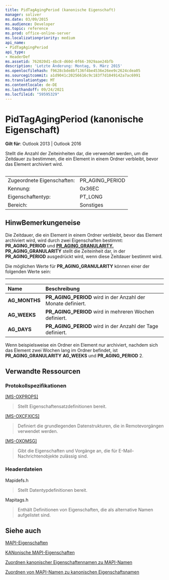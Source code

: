 ```yaml
---
title: PidTagAgingPeriod (kanonische Eigenschaft)
manager: soliver
ms.date: 03/09/2015
ms.audience: Developer
ms.topic: reference
ms.prod: office-online-server
ms.localizationpriority: medium
api_name:
- PidTagAgingPeriod
api_type:
- HeaderDef
ms.assetid: 762020d1-4bc8-d60d-0f66-3929aae24bfb
description: 'Letzte Änderung: Montag, 9. März 2015'
ms.openlocfilehash: f9628cbde8bf136f4be4536e26ee9c2624cdea05
ms.sourcegitcommit: a1d9041c20256616c9c183f7d1049142a7ac6991
ms.translationtype: MT
ms.contentlocale: de-DE
ms.lasthandoff: 09/24/2021
ms.locfileid: "59595329"
---
```

# <a name="pidtagagingperiod-canonical-property"></a>PidTagAgingPeriod (kanonische Eigenschaft)

  
  
**Gilt für**: Outlook 2013 | Outlook 2016 
  
Stellt die Anzahl der Zeiteinheiten dar, die verwendet werden, um die Zeitdauer zu bestimmen, die ein Element in einem Ordner verbleibt, bevor das Element archiviert wird.
  
## 

|||
|:-----|:-----|
|Zugeordnete Eigenschaften:  <br/> |PR_AGING_PERIOD  <br/> |
|Kennung:  <br/> |0x36EC  <br/> |
|Eigenschaftentyp:  <br/> |PT_LONG  <br/> |
|Bereich:  <br/> |Sonstiges  <br/> |
   
## <a name="remarks"></a>HinwBemerkungeneise

Die Zeitdauer, die ein Element in einem Ordner verbleibt, bevor das Element archiviert wird, wird durch zwei Eigenschaften bestimmt: **PR_AGING_PERIOD** und **[PR_AGING_GRANULARITY.](pidtagaginggranularity-canonical-property.md)** **PR_AGING_GRANULARITY** stellt die Zeiteinheit dar, in der **PR_AGING_PERIOD** ausgedrückt wird, wenn diese Zeitdauer bestimmt wird. 
  
Die möglichen Werte für **PR_AGING_GRANULARITY** können einer der folgenden Werte sein: 
  
****

|**Name**|**Beschreibung**|
|:-----|:-----|
|**AG_MONTHS** <br/> |**PR_AGING_PERIOD** wird in der Anzahl der Monate definiert.  <br/> |
|**AG_WEEKS** <br/> |**PR_AGING_PERIOD** wird in mehreren Wochen definiert.  <br/> |
|**AG_DAYS** <br/> |**PR_AGING_PERIOD** wird in der Anzahl der Tage definiert.  <br/> |
   
Wenn beispielsweise ein Ordner ein Element nur archiviert, nachdem sich das Element zwei Wochen lang im Ordner befindet, ist **PR_AGING_GRANULARITY** **AG_WEEKS** und **PR_AGING_PERIOD** 2. 
  
## <a name="related-resources"></a>Verwandte Ressourcen

### <a name="protocol-specifications"></a>Protokollspezifikationen

[[MS-OXPROPS]](https://msdn.microsoft.com/library/f6ab1613-aefe-447d-a49c-18217230b148%28Office.15%29.aspx)
  
> Stellt Eigenschaftensatzdefinitionen bereit.
    
[[MS-OXCFXICS]](https://msdn.microsoft.com/library/b9752f3d-d50d-44b8-9e6b-608a117c8532%28Office.15%29.aspx)
  
> Definiert die grundlegenden Datenstrukturen, die in Remotevorgängen verwendet werden.
    
[[MS-OXOMSG]](https://msdn.microsoft.com/library/daa9120f-f325-4afb-a738-28f91049ab3c%28Office.15%29.aspx)
  
> Gibt die Eigenschaften und Vorgänge an, die für E-Mail-Nachrichtenobjekte zulässig sind.
    
### <a name="header-files"></a>Headerdateien

Mapidefs.h
  
> Stellt Datentypdefinitionen bereit.
    
Mapitags.h
  
> Enthält Definitionen von Eigenschaften, die als alternative Namen aufgelistet sind.
    
## <a name="see-also"></a>Siehe auch



[MAPI-Eigenschaften](mapi-properties.md)
  
[KANonische MAPI-Eigenschaften](mapi-canonical-properties.md)
  
[Zuordnen kanonischer Eigenschaftennamen zu MAPI-Namen](mapping-canonical-property-names-to-mapi-names.md)
  
[Zuordnen von MAPI-Namen zu kanonischen Eigenschaftsnamen](mapping-mapi-names-to-canonical-property-names.md)

